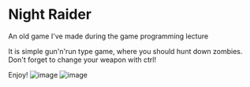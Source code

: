 # Night Raider
An old game I've made during the game programming lecture

It is simple gun'n'run type game, where you should hunt down zombies.
Don't forget to change your weapon with ctrl!

Enjoy!
![image](https://github.com/bebesi33/night_raider/assets/38032439/1735067e-703a-4406-bc33-e647cc190c25)
![image](https://github.com/bebesi33/night_raider/assets/38032439/b4fb19f4-c2f5-4112-9e1b-9c01ad72596f)
